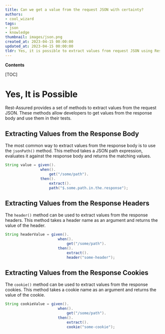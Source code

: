 ```yaml
---
title: Can we get a value from the request JSON with certainty?
authors:
- cool_wizard
tags:
- json
- knowledge
thumbnail: images/json.png
created_at: 2023-04-15 00:00:00
updated_at: 2023-04-15 00:00:00
tldr: Yes, it is possible to extract values from request JSON using Rest-assured.
---
```


**Contents**

[TOC]

# Yes, It is Possible

Rest-Assured provides a set of methods to extract values from the request JSON. These methods allow developers to get values from the response body and use them in their tests.

## Extracting Values from the Response Body

The most common way to extract values from the response body is to use the `jsonPath()` method. This method takes a JSON path expression, evaluates it against the response body and returns the matching values.

```java
String value = given().
				when().
					get("/some/path").
				then().
					extract().
					path("$.some.path.in.the.response");
```

## Extracting Values from the Response Headers

The `header()` method can be used to extract values from the response headers. This method takes a header name as an argument and returns the value of the header.

```java
String headerValue = given().
						when().
							get("/some/path").
						then().
							extract().
							header("some-header");
```

## Extracting Values from the Response Cookies

The `cookie()` method can be used to extract values from the response cookies. This method takes a cookie name as an argument and returns the value of the cookie.

```java
String cookieValue = given().
						when().
							get("/some/path").
						then().
							extract().
							cookie("some-cookie");
```
